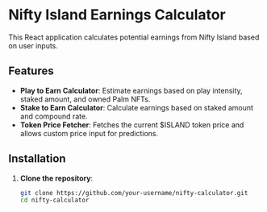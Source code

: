 # Nifty Island Earnings Calculator

This React application calculates potential earnings from Nifty Island based on user inputs.

## Features

- **Play to Earn Calculator**: Estimate earnings based on play intensity, staked amount, and owned Palm NFTs.
- **Stake to Earn Calculator**: Calculate earnings based on staked amount and compound rate.
- **Token Price Fetcher**: Fetches the current $ISLAND token price and allows custom price input for predictions.

## Installation

1. **Clone the repository**:

   ```bash
   git clone https://github.com/your-username/nifty-calculator.git
   cd nifty-calculator
